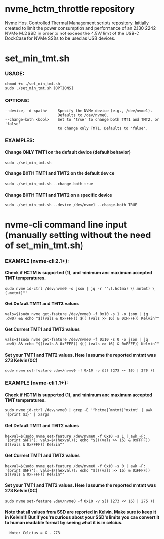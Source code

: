 # nvme_hctm_throttle repository
Nvme Host Controlled Thermal Management scripts repository. Initially created to limit the power consumption and performance of an 2230 2242 NVMe M.2 SSD in order to not exceed the 4.5W limit of the USB-C DockCase for NVMe SSDs to be used as USB devices.


# set_min_tmt.sh
### USAGE:
    chmod +x ./set_min_tmt.sh
    sudo ./set_min_tmt.sh [OPTIONS]
### OPTIONS:
    --device, -d <path>     Specify the NVMe device (e.g., /dev/nvme1).
                            Defaults to /dev/nvme0.
    --change-both <bool>    Set to 'true' to change both TMT1 and TMT2, or 'false'
                            to change only TMT1. Defaults to 'false'.
### EXAMPLES:
  #### Change ONLY TMT1 on the default device (default behavior)
    sudo ./set_min_tmt.sh

  #### Change BOTH TMT1 and TMT2 on the default device
    sudo ./set_min_tmt.sh --change-both true

  #### Change BOTH TMT1 and TMT2 on a specific device
    sudo ./set_min_tmt.sh --device /dev/nvme1 --change-both TRUE


# nvme-cli command line input (manually setting without the need of set_min_tmt.sh)
### EXAMPLE (nvme-cli 2.1+):
  #### Check if HCTM is supported (1), and minimum and maximum accepted TMT temperatures.
    sudo nvme id-ctrl /dev/nvme0 -o json | jq -r '"\(.hctma) \(.mntmt) \(.mxtmt)"'
  #### Get Default TMT1 and TMT2 values
    vals=$(sudo nvme get-feature /dev/nvme0 -f 0x10 -s 1 -o json | jq .dw0) && echo "$((vals & 0xFFFF)) $(( (vals >> 16) & 0xFFFF)) Kelvin^"
  #### Get Current TMT1 and TMT2 values
    vals=$(sudo nvme get-feature /dev/nvme0 -f 0x10 -s 0 -o json | jq .dw0) && echo "$((vals & 0xFFFF)) $(( (vals >> 16) & 0xFFFF)) Kelvin^"
  #### Set your TMT1 and TMT2 values. Here I assume the reported mntmt was 273 Kelvin (0C)
    sudo nvme set-feature /dev/nvme0 -f 0x10 -v $(( (273 << 16) | 275 ))
### EXAMPLE (nvme-cli 1.1+):
  #### Check if HCTM is supported (1), and minimum and maximum accepted TMT temperatures.
    sudo nvme id-ctrl /dev/nvme0 | grep -E '^hctma|^mntmt|^mxtmt' | awk '{print $3}' | xargs
  #### Get Default TMT1 and TMT2 values
    hexval=$(sudo nvme get-feature /dev/nvme0 -f 0x10 -s 1 | awk -F: '{print $NF}'); vals=$((hexval)); echo "$(((vals >> 16) & 0xFFFF)) $((vals & 0xFFFF)) Kelvin^"
  #### Get Current TMT1 and TMT2 values
    hexval=$(sudo nvme get-feature /dev/nvme0 -f 0x10 -s 0 | awk -F: '{print $NF}'); vals=$((hexval)); echo "$(((vals >> 16) & 0xFFFF)) $((vals & 0xFFFF)) Kelvin^"
  #### Set your TMT1 and TMT2 values. Here I assume the reported mntmt was 273 Kelvin (0C)
    sudo nvme set-feature /dev/nvme0 -f 0x10 -v $(( (273 << 16) | 275 ))
  #### Note that all values from SSD are reported in Kelvin. Make sure to keep it in Kelvin!!! But if you're curious about your SSD's limits you can convert it to human readable format by seeing what it is in celcius.
      Note: Celcius = X - 273